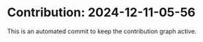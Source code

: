 # Contribution: 2024-12-11-05-56
This is an automated commit to keep the contribution graph active.
